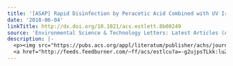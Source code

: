 ```yaml
---
title: '[ASAP] Rapid Disinfection by Peracetic Acid Combined with UV Irradiation'
date: '2018-06-04'
linkTitle: http://dx.doi.org/10.1021/acs.estlett.8b00249
source: 'Environmental Science & Technology Letters: Latest Articles (ACS Publications)'
description: |-
  <p><img src="https://pubs.acs.org/appl/literatum/publisher/achs/journals/content/estlcu/0/estlcu.ahead-of-print/acs.estlett.8b00249/20180604/images/medium/ez-2018-00249d_0003.gif" alt="TOC Graphic"/></p><div><cite>Environmental Science & Technology Letters</cite></div><div>DOI: 10.1021/acs.estlett.8b00249</div><div class="feedflare">
  <a href="http://feeds.feedburner.com/~ff/acs/estlcu?a=-g2ujpsTLkk:luZuiNsOVMs:yIl2AUoC8zA"><img src="http://feeds.feedburner.com/~ff/acs/estlcu?d=yIl2AUoC8zA" borde
---
```

